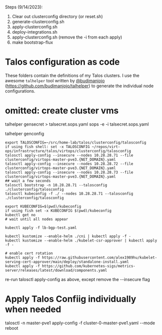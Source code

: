 Steps (9/14/2023):
1. Clear out clusterconfig directory (or reset.sh)
2. generate-clusterconfig.sh
3. apply-clusterconfig.sh
4. deploy-integrations.sh
5. apply-clusterconfig.sh (remove the -i from each apply)
6. make bootstrap-flux

# Talos configuration as code

These folders contain the definitions of my Talos clusters. I use the awesome `talhelper` tool written by [@budimanjojo](https://github.com/budimanjojo) (https://github.com/budimanjojo/talhelper) to generate the individual node configurations.


# omitted: create cluster vms

talhelper gensecret > talsecret.sops.yaml
sops -e -i talsecret.sops.yaml

talhelper genconfig

```
export TALOSCONFIG=~/src/home-lab/talos/clusterconfig/talosconfig
if using fish shell: set -x TALOSCONFIG ~/repos/virt-ops/infrastructure/talos/virtops/clusterconfig/talosconfig
talosctl apply-config --insecure --nodes 10.28.28.71 --file clusterconfig/virtops-master-pve3.{NET_DOMAIN}.yaml
talosctl apply-config --insecure --nodes 10.28.28.72 --file clusterconfig/virtops-master-pve3.{NET_DOMAIN}.yaml
talosctl apply-config --insecure --nodes 10.28.28.73 --file clusterconfig/virtops-master-pve3.{NET_DOMAIN}.yaml
## wait a few seconds
talosctl bootstrap -n 10.28.28.71 --talosconfig ./clusterconfig/talosconfig
talosctl kubeconfig -f ./ --nodes 10.28.28.71 --talosconfig ./clusterconfig/talosconfig

```
```
export KUBECONFIG=$(pwd)/kubeconfig
if using fish set -x KUBECONFIG $(pwd)/kubeconfig
kubectl get no
# wait until all nodes appear
```
```
kubectl apply -f lb-bgp-test.yaml

kubectl kustomize --enable-helm ./cni | kubectl apply -f -
kubectl kustomize --enable-helm ./kubelet-csr-approver | kubectl apply -f -
```

```
# enable cert rotation
kubectl apply -f https://raw.githubusercontent.com/alex1989hu/kubelet-serving-cert-approver/main/deploy/standalone-install.yaml
kubectl apply -f https://github.com/kubernetes-sigs/metrics-server/releases/latest/download/components.yaml
```

re-run talosctl apply-config as above, except remove the --insecure flag


# Apply Talos Confiig individually when needed

talosctl -n master-pve1 apply-config -f cluster-0-master-pve1.yaml --mode reboot
